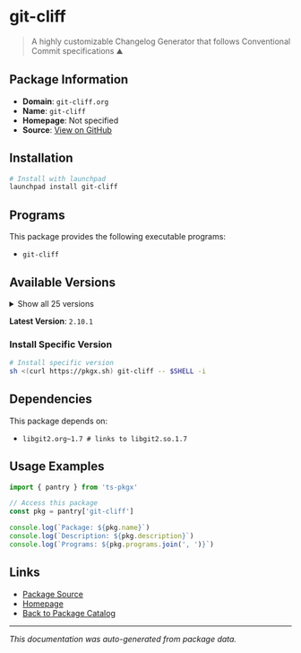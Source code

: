 # git-cliff

> A highly customizable Changelog Generator that follows Conventional Commit specifications ⛰️

## Package Information

- **Domain**: `git-cliff.org`
- **Name**: `git-cliff`
- **Homepage**: Not specified
- **Source**: [View on GitHub](https://github.com/pkgxdev/pantry/tree/main/projects/git-cliff.org/package.yml)

## Installation

```bash
# Install with launchpad
launchpad install git-cliff
```

## Programs

This package provides the following executable programs:

- `git-cliff`

## Available Versions

<details>
<summary>Show all 25 versions</summary>

- `2.10.1`, `2.10.0`, `2.9.1`, `2.9.0`, `2.8.0`
- `2.7.0`, `2.6.1`, `2.6.0`, `2.5.0`, `2.4.0`
- `2.3.0`, `2.2.2`, `2.2.1`, `2.2.0`, `2.1.2`
- `2.1.1`, `2.0.4`, `2.0.3`, `2.0.2`, `2.0.1`
- `2.0.0`, `1.4.0`, `1.3.1`, `1.3.0`, `1.2.0`

</details>

**Latest Version**: `2.10.1`

### Install Specific Version

```bash
# Install specific version
sh <(curl https://pkgx.sh) git-cliff -- $SHELL -i
```

## Dependencies

This package depends on:

- `libgit2.org~1.7 # links to libgit2.so.1.7`

## Usage Examples

```typescript
import { pantry } from 'ts-pkgx'

// Access this package
const pkg = pantry['git-cliff']

console.log(`Package: ${pkg.name}`)
console.log(`Description: ${pkg.description}`)
console.log(`Programs: ${pkg.programs.join(', ')}`)
```

## Links

- [Package Source](https://github.com/pkgxdev/pantry/tree/main/projects/git-cliff.org/package.yml)
- [Homepage](#)
- [Back to Package Catalog](../../package-catalog.md)

---

*This documentation was auto-generated from package data.*
